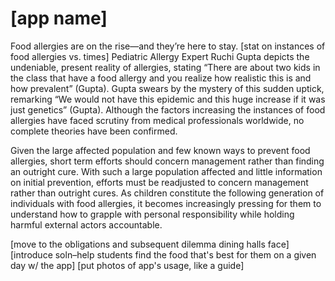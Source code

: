 # [app name]
Food allergies are on the rise—and they’re here to stay. [stat on instances of food allergies vs. times] Pediatric Allergy Expert Ruchi Gupta depicts the undeniable, present reality of allergies, stating “There are about two kids in the class that have a food allergy and you realize how realistic this is and how prevalent” (Gupta). Gupta swears by the mystery of this sudden uptick, remarking “We would not have this epidemic and this huge increase if it was just genetics” (Gupta). Although the factors increasing the instances of food allergies have faced scrutiny from medical professionals worldwide, no complete theories have been confirmed. 

Given the large affected population and few known ways to prevent food allergies, short term efforts should concern management rather than finding an outright cure. With such a large population affected and little information on initial prevention, efforts must be readjusted to concern management rather than outright cures. As children constitute the following generation of individuals with food allergies, it becomes increasingly pressing for them to understand how to grapple with personal responsibility while holding harmful external actors accountable.

[move to the obligations and subsequent dilemma dining halls face]
[introduce soln–help students find the food that's best for them on a given day w/ the app]
[put photos of app's usage, like a guide]
